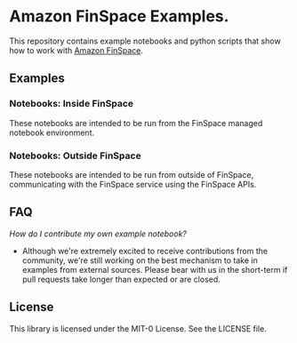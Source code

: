# Amazon FinSpace Examples. 
This repository contains example notebooks and python scripts that show how to work with [Amazon FinSpace](https://aws.amazon.com/finspace/).

## Examples

### Notebooks: Inside FinSpace
These notebooks are intended to be run from the FinSpace managed notebook environment.

### Notebooks: Outside FinSpace
These notebooks are intended to be run from outside of FinSpace, communicating with the FinSpace service using the FinSpace APIs.

## FAQ

*How do I contribute my own example notebook?*

- Although we're extremely excited to receive contributions from the community, we're still working on the best mechanism to take in examples from external sources.  Please bear with us in the short-term if pull requests take longer than expected or are closed.

## License

This library is licensed under the MIT-0 License. See the LICENSE file.


